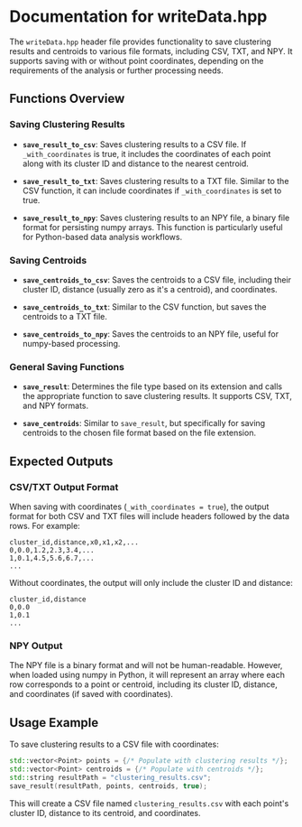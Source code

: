 # Documentation for writeData.hpp

The `writeData.hpp` header file provides functionality to save clustering results and centroids to various file formats, including CSV, TXT, and NPY. It supports saving with or without point coordinates, depending on the requirements of the analysis or further processing needs.

## Functions Overview

### Saving Clustering Results

- **`save_result_to_csv`**: Saves clustering results to a CSV file. If `_with_coordinates` is true, it includes the coordinates of each point along with its cluster ID and distance to the nearest centroid.

- **`save_result_to_txt`**: Saves clustering results to a TXT file. Similar to the CSV function, it can include coordinates if `_with_coordinates` is set to true.

- **`save_result_to_npy`**: Saves clustering results to an NPY file, a binary file format for persisting numpy arrays. This function is particularly useful for Python-based data analysis workflows.

### Saving Centroids

- **`save_centroids_to_csv`**: Saves the centroids to a CSV file, including their cluster ID, distance (usually zero as it's a centroid), and coordinates.

- **`save_centroids_to_txt`**: Similar to the CSV function, but saves the centroids to a TXT file.

- **`save_centroids_to_npy`**: Saves the centroids to an NPY file, useful for numpy-based processing.

### General Saving Functions

- **`save_result`**: Determines the file type based on its extension and calls the appropriate function to save clustering results. It supports CSV, TXT, and NPY formats.

- **`save_centroids`**: Similar to `save_result`, but specifically for saving centroids to the chosen file format based on the file extension.

## Expected Outputs

### CSV/TXT Output Format

When saving with coordinates (`_with_coordinates = true`), the output format for both CSV and TXT files will include headers followed by the data rows. For example:

```
cluster_id,distance,x0,x1,x2,...
0,0.0,1.2,2.3,3.4,...
1,0.1,4.5,5.6,6.7,...
...
```

Without coordinates, the output will only include the cluster ID and distance:

```
cluster_id,distance
0,0.0
1,0.1
...
```

### NPY Output

The NPY file is a binary format and will not be human-readable. However, when loaded using numpy in Python, it will represent an array where each row corresponds to a point or centroid, including its cluster ID, distance, and coordinates (if saved with coordinates).

## Usage Example

To save clustering results to a CSV file with coordinates:

```cpp
std::vector<Point> points = {/* Populate with clustering results */};
std::vector<Point> centroids = {/* Populate with centroids */};
std::string resultPath = "clustering_results.csv";
save_result(resultPath, points, centroids, true);
```

This will create a CSV file named `clustering_results.csv` with each point's cluster ID, distance to its centroid, and coordinates.